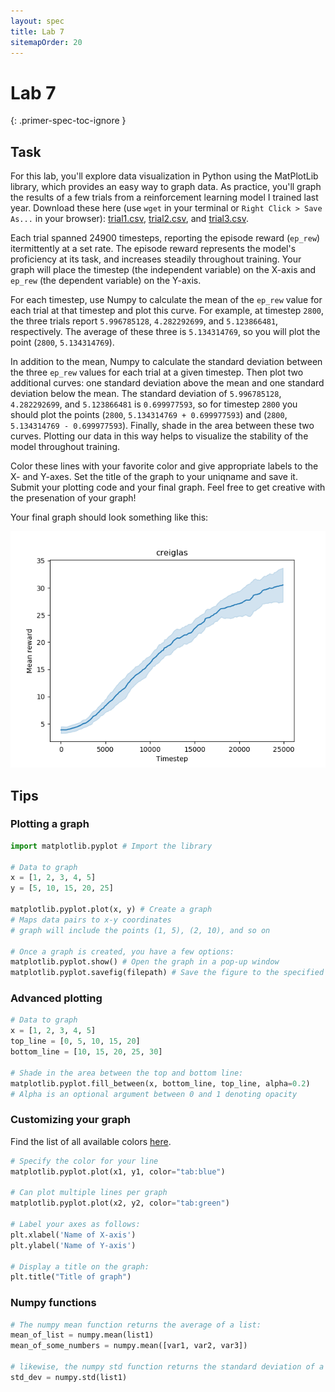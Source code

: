 ```yaml
---
layout: spec
title: Lab 7
sitemapOrder: 20
---
```


Lab 7
==========================
{: .primer-spec-toc-ignore }


## Task
For this lab, you'll explore data visualization in Python using the MatPlotLib library, which provides an easy way to graph data. As practice, you'll graph the results of a few trials from a reinforcement learning model I trained last year. Download these here (use `wget` in your terminal or `Right Click > Save As...` in your browser): [trial1.csv](https://raw.githubusercontent.com/eecs298/eecs298.github.io/main/trial1.csv), [trial2.csv](https://raw.githubusercontent.com/eecs298/eecs298.github.io/main/trial2.csv), and [trial3.csv](https://raw.githubusercontent.com/eecs298/eecs298.github.io/main/trial3.csv).

Each trial spanned 24900 timesteps, reporting the episode reward (`ep_rew`) itermittently at a set rate. The episode reward represents the model's proficiency at its task, and increases steadily throughout training. Your graph will place the timestep (the independent variable) on the X-axis and `ep_rew` (the dependent variable) on the Y-axis.

For each timestep, use Numpy to calculate the mean of the `ep_rew` value for each trial at that timestep and plot this curve. For example, at timestep `2800`, the three trials report `5.996785128`, `4.282292699`, and `5.123866481`, respectively. The average of these three is `5.134314769`, so you will plot the point (`2800`, `5.134314769`).

In addition to the mean, Numpy to calculate the standard deviation between the three `ep_rew` values for each trial at a given timestep. Then plot two additional curves: one standard deviation above the mean and one standard deviation below the mean. The standard deviation of `5.996785128`, `4.282292699`, and `5.123866481` is `0.699977593`, so for timestep `2800` you should plot the points (`2800`, `5.134314769 + 0.699977593`) and (`2800`, `5.134314769 - 0.699977593`). Finally, shade in the area between these two curves. Plotting our data in this way helps to visualize the stability of the model throughout training. 

Color these lines with your favorite color and give appropriate labels to the X- and Y-axes. Set the title of the graph to your uniqname and save it. Submit your plotting code and your final graph. Feel free to get creative with the presenation of your graph!

Your final graph should look something like this:

![Final graph](lab7.png)

## Tips
### Plotting a graph
```python
import matplotlib.pyplot # Import the library

# Data to graph
x = [1, 2, 3, 4, 5] 
y = [5, 10, 15, 20, 25]

matplotlib.pyplot.plot(x, y) # Create a graph
# Maps data pairs to x-y coordinates 
# graph will include the points (1, 5), (2, 10), and so on

# Once a graph is created, you have a few options:
matplotlib.pyplot.show() # Open the graph in a pop-up window
matplotlib.pyplot.savefig(filepath) # Save the figure to the specified filepath
```

### Advanced plotting
```python
# Data to graph
x = [1, 2, 3, 4, 5] 
top_line = [0, 5, 10, 15, 20]
bottom_line = [10, 15, 20, 25, 30]

# Shade in the area between the top and bottom line:
matplotlib.pyplot.fill_between(x, bottom_line, top_line, alpha=0.2)
# Alpha is an optional argument between 0 and 1 denoting opacity
```

### Customizing your graph
Find the list of all available colors [here](https://matplotlib.org/stable/gallery/color/named_colors.html).
```python
# Specify the color for your line
matplotlib.pyplot.plot(x1, y1, color="tab:blue") 

# Can plot multiple lines per graph
matplotlib.pyplot.plot(x2, y2, color="tab:green") 

# Label your axes as follows:
plt.xlabel('Name of X-axis') 
plt.ylabel('Name of Y-axis') 
  
# Display a title on the graph:
plt.title("Title of graph")
```

### Numpy functions
```python
# The numpy mean function returns the average of a list:
mean_of_list = numpy.mean(list1)
mean_of_some_numbers = numpy.mean([var1, var2, var3])

# likewise, the numpy std function returns the standard deviation of a list:
std_dev = numpy.std(list1)
```